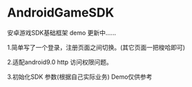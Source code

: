 # AndroidGameSDK
安卓游戏SDK基础框架 demo 更新中......

1.简单写了一个登录，注册页面之间切换。(其它页面一把梭哈即可)

2.适配android9.0 http 访问权限问题。

3.初始化SDK 参数(根据自己实际业务) Demo仅供参考

